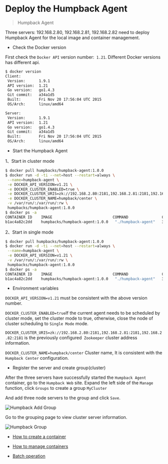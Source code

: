 # Deploy the Humpback Agent 

> Humpback Agent 

Three servers: 192.168.2.80, 192.168.2.81, 192.168.2.82 need to deploy Humpback Agent for the local image and container management.

- Check the Docker version

First check the `Docker API` version number:` 1.21`. Different Docker versions has different api.

```bash
$ docker version
Client:
 Version:      1.9.1
 API version:  1.21
 Go version:   go1.4.3
 Git commit:   a34a1d5
 Built:        Fri Nov 20 17:56:04 UTC 2015
 OS/Arch:      linux/amd64

Server:
 Version:      1.9.1
 API version:  1.21
 Go version:   go1.4.3
 Git commit:   a34a1d5
 Built:        Fri Nov 20 17:56:04 UTC 2015
 OS/Arch:      linux/amd64
```

- Start the Humpback Agent

 1、Start in cluster mode 
```bash 
$ docker pull humpbacks/humpback-agent:1.0.0
$ docker run -d -ti --net=host --restart=always \
 --name=humpback-agent \
 -e DOCKER_API_VERSION=v1.21 \
 -e DOCKER_CLUSTER_ENABLED=true \
 -e DOCKER_CLUSTER_URIS=zk://192.168.2.80:2181,192.168.2.81:2181,192.168.2.82:2181 \
 -e DOCKER_CLUSTER_NAME=humpback/center \
 -v /var/run/:/var/run/:rw \
 humpbacks/humpback-agent:1.0.0
$ docker ps -a
CONTAINER ID    IMAGE                           COMMAND               CREATED        STATUS         PORTS         NAMES
b1ac4a82c2dd    humpbacks/humpback-agent:1.0.0   "./humpback-agent"   3 minutes ago  20 seconds ago               humpback-agent
```
 2、Start in single mode
```bash 
$ docker pull humpbacks/humpback-agent:1.0.0
$ docker run -d -ti --net=host --restart=always \
 --name=humpback-agent \
 -e DOCKER_API_VERSION=v1.21 \
 -v /var/run/:/var/run/:rw \
 humpbacks/humpback-agent:1.0.0
$ docker ps -a
CONTAINER ID    IMAGE                           COMMAND               CREATED        STATUS         PORTS         NAMES
b1ac4a82c2dd    humpbacks/humpback-agent:1.0.0   "./humpback-agent"   3 minutes ago  20 seconds ago               humpback-agent
```

- Environment variables

`DOCKER_API_VERSION=v1.21` must be consistent with the above version number.   

`DOCKER_CLUSTER_ENABLED=true`If the current agent needs to be scheduled by cluster mode, set the cluster mode to true, otherwise, close the node of cluster scheduling to `Single Mode` mode.    

`DOCKER_CLUSTER_URIS=zk://192.168.2.80:2181,192.168.2.81:2181,192.168.2.82:2181` is the previously configured` Zookeeper` cluster address information.   

`DOCKER_CLUSTER_NAME=humpback/center` Cluster name, It is consistent with the `Humpback Center` configuration.

- Register the server and create group(cluster)

After the three servers have successfully started the `Humpback Agent` container, go to the `Humpback Web` site. Expand the left side of the `Manage` function, click `Groups` to create a group `MyCluster`   

And add three node servers to the group and click `Save`.

![Humpback Add Group](_media/humpbackadd-group.png)

Go to the grouping page to view cluster server information.

![Humpback Group](_media/humpback-group.png)

- [How to create a container](single-create-container.md)

- [How to manage containers](single-manage-container.md)

- [Batch operation](single-batch-operate.md)
